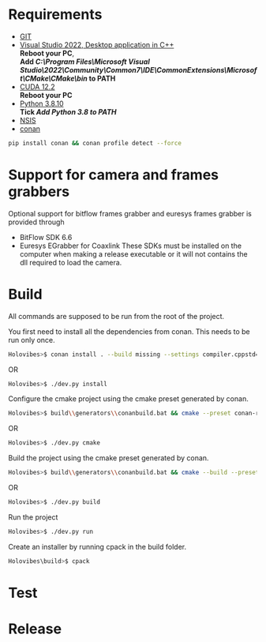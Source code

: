 # Requirements
- [GIT](https://github.com/git-for-windows/git/releases/download/v2.43.0.windows.1/Git-2.43.0-64-bit.exe)
- [Visual Studio 2022, Desktop application in C++](https://visualstudio.microsoft.com/thank-you-downloading-visual-studio/?sku=Community&channel=Release&version=VS2022&source=VSLandingPage&cid=2030&passive=false) <br>
**Reboot your PC**, <br>
**Add *C:\Program Files\Microsoft Visual Studio\2022\Community\Common7\IDE\CommonExtensions\Microsoft\CMake\CMake\bin* to PATH**
- [CUDA 12.2](https://developer.nvidia.com/cuda-12-2-0-download-archive?target_os=Windows&target_arch=x86_64&target_version=11&target_type=exe_local) <br>
**Reboot your PC**
- [Python 3.8.10](https://www.python.org/ftp/python/3.8.10/python-3.8.10-amd64.exe) <br>
**Tick *Add Python 3.8 to PATH***
- [NSIS](https://sourceforge.net/projects/nsis/files/NSIS%203/3.09/nsis-3.09-setup.exe/download?use_mirror=netcologne&download=)
- [conan](https://conan.io/) <br>
```sh
pip install conan && conan profile detect --force
```

# Support for camera and frames grabbers
Optional support for bitflow frames grabber and euresys frames grabber is provided through
- BitFlow SDK 6.6
- Euresys EGrabber for Coaxlink
These SDKs must be installed on the computer when making a release executable or it will not contains the dll required to load the camera.

# Build
All commands are supposed to be run from the root of the project.

You first need to install all the dependencies from conan. This needs to be run only once.
```sh
Holovibes>$ conan install . --build missing --settings compiler.cppstd=20 --settings build_type=Release
```
OR
```sh
Holovibes>$ ./dev.py install
```

Configure the cmake project using the cmake preset generated by conan.
```sh
Holovibes>$ build\\generators\\conanbuild.bat && cmake --preset conan-release
```
OR
```sh
Holovibes>$ ./dev.py cmake
```

Build the project using the cmake preset generated by conan.
```sh
Holovibes>$ build\\generators\\conanbuild.bat && cmake --build --preset conan-release
```
OR
```sh
Holovibes>$ ./dev.py build
```

Run the project
```sh
Holovibes>$ ./dev.py run
```

Create an installer by running cpack in the build folder.
```sh
Holovibes\build>$ cpack
```
# Test

# Release
